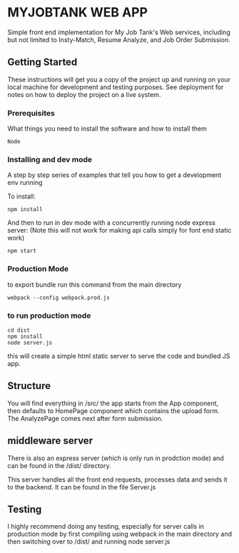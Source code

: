# MYJOBTANK WEB APP

Simple front end implementation for My Job Tank's Web services, including but not limited to Insty-Match, Resume Analyze, and Job Order Submission.

## Getting Started

These instructions will get you a copy of the project up and running on your local machine for development and testing purposes. See deployment for notes on how to deploy the project on a live system.

### Prerequisites

What things you need to install the software and how to install them

```
Node
```

### Installing and dev mode

A step by step series of examples that tell you how to get a development env running

To install:

```
npm install
```

And then to run in dev mode with a concurrently running node express server: (Note this will not work for making api calls simply for font end static work)

```
npm start
```




### Production Mode

to export bundle run this command from the main directory

```
webpack --config webpack.prod.js
```

### to run production mode 


```
cd dist
npm install
node server.js
```

this will create a simple html static server to serve the code and bundled JS app.

## Structure

You will find everything in /src/ the app starts from the App component, then defaults to HomePage component which contains the upload form.
The AnalyzePage comes next after form submission.


## middleware server

There is also an express server (which is only run in prodction mode) and can be found in the /dist/ directory.

This server handles all the front end requests, processes data and sends it to the backend.  It can be found in the file Server.js


## Testing

I highly recommend doing any testing, especially for server calls in production mode by first compiling using webpack in the main directory
and then switching over to /dist/ and running node server.js 

